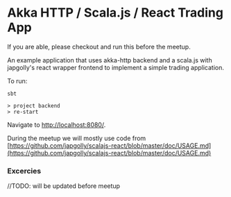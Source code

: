 # Akka HTTP / Scala.js / React Trading App

If you are able, please checkout and run this before the meetup. 

An example application that uses akka-http backend and a scala.js with japgolly's react wrapper frontend to implement a simple
trading application.

To run:

```
sbt

> project backend
> re-start
```

Navigate to [http://localhost:8080/](http://localhost:8080/).


During the meetup we will mostly use code from 
 [https://github.com/japgolly/scalajs-react/blob/master/doc/USAGE.md](https://github.com/japgolly/scalajs-react/blob/master/doc/USAGE.md)

### Excercies 

//TODO: will be updated before meetup



